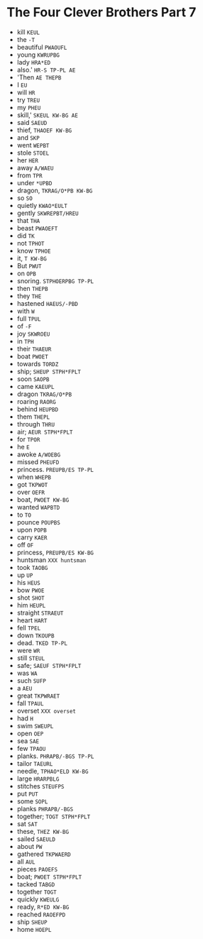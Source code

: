 # The Four Clever Brothers Part 7

* kill `KEUL`
* the `-T`
* beautiful `PWAOUFL`
* young `KWRUPBG`
* lady `HRA*ED`
* also.' `HR-S TP-PL AE`
* 'Then `AE THEPB`
* I `EU`
* will `HR`
* try `TREU`
* my `PHEU`
* skill,' `SKEUL KW-BG AE`
* said `SAEUD`
* thief, `THAOEF KW-BG`
* and `SKP`
* went `WEPBT`
* stole `STOEL`
* her `HER`
* away `A/WAEU`
* from `TPR`
* under `*UPBD`
* dragon, `TKRAG/O*PB KW-BG`
* so `SO`
* quietly `KWAO*EULT`
* gently `SKWREPBT/HREU`
* that `THA`
* beast `PWAOEFT`
* did `TK`
* not `TPHOT`
* know `TPHOE`
* it, `T KW-BG`
* But `PWUT`
* on `OPB`
* snoring. `STPHOERPBG TP-PL`
* then `THEPB`
* they `THE`
* hastened `HAEUS/-PBD`
* with `W`
* full `TPUL`
* of `-F`
* joy `SKWROEU`
* in `TPH`
* their `THAEUR`
* boat `PWOET`
* towards `TORDZ`
* ship; `SHEUP STPH*FPLT`
* soon `SAOPB`
* came `KAEUPL`
* dragon `TKRAG/O*PB`
* roaring `RAORG`
* behind `HEUPBD`
* them `THEPL`
* through `THRU`
* air; `AEUR STPH*FPLT`
* for `TPOR`
* he `E`
* awoke `A/WOEBG`
* missed `PHEUFD`
* princess. `PREUPB/ES TP-PL`
* when `WHEPB`
* got `TKPWOT`
* over `OEFR`
* boat, `PWOET KW-BG`
* wanted `WAPBTD`
* to `TO`
* pounce `POUPBS`
* upon `POPB`
* carry `KAER`
* off `OF`
* princess, `PREUPB/ES KW-BG`
* huntsman `XXX huntsman`
* took `TAOBG`
* up `UP`
* his `HEUS`
* bow `PWOE`
* shot `SHOT`
* him `HEUPL`
* straight `STRAEUT`
* heart `HART`
* fell `TPEL`
* down `TKOUPB`
* dead. `TKED TP-PL`
* were `WR`
* still `STEUL`
* safe; `SAEUF STPH*FPLT`
* was `WA`
* such `SUFP`
* a `AEU`
* great `TKPWRAET`
* fall `TPAUL`
* overset `XXX overset`
* had `H`
* swim `SWEUPL`
* open `OEP`
* sea `SAE`
* few `TPAOU`
* planks. `PHRAPB/-BGS TP-PL`
* tailor `TAEURL`
* needle, `TPHAO*ELD KW-BG`
* large `HRARPBLG`
* stitches `STEUFPS`
* put `PUT`
* some `SOPL`
* planks `PHRAPB/-BGS`
* together; `TOGT STPH*FPLT`
* sat `SAT`
* these, `THEZ KW-BG`
* sailed `SAEULD`
* about `PW`
* gathered `TKPWAERD`
* all `AUL`
* pieces `PAOEFS`
* boat; `PWOET STPH*FPLT`
* tacked `TABGD`
* together `TOGT`
* quickly `KWEULG`
* ready, `R*ED KW-BG`
* reached `RAOEFPD`
* ship `SHEUP`
* home `HOEPL`

